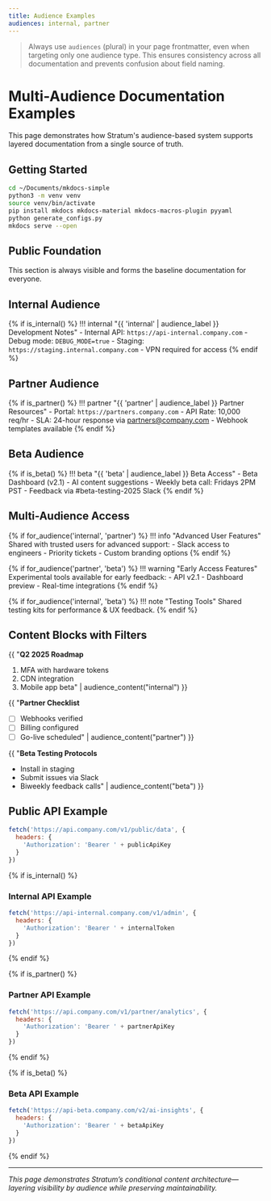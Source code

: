 ```yaml
---
title: Audience Examples
audiences: internal, partner
---
```


> Always use `audiences` (plural) in your page frontmatter, even when targeting only one audience type. This ensures consistency across all documentation and prevents confusion about field naming.

# Multi-Audience Documentation Examples

This page demonstrates how Stratum's audience-based system supports layered documentation from a single source of truth.

## Getting Started

```bash
cd ~/Documents/mkdocs-simple
python3 -m venv venv
source venv/bin/activate
pip install mkdocs mkdocs-material mkdocs-macros-plugin pyyaml
python generate_configs.py
mkdocs serve --open
````

## Public Foundation

This section is always visible and forms the baseline documentation for everyone.

## Internal Audience
{% if is_internal() %}
!!! internal "{{ 'internal' | audience_label }} Development Notes"
\- Internal API: `https://api-internal.company.com`
\- Debug mode: `DEBUG_MODE=true`
\- Staging: `https://staging.internal.company.com`
\- VPN required for access
{% endif %}

## Partner Audience

{% if is_partner() %}
!!! partner "{{ 'partner' | audience_label }} Partner Resources"
\- Portal: `https://partners.company.com`
\- API Rate: 10,000 req/hr
\- SLA: 24-hour response via [partners@company.com](mailto:partners@company.com)
\- Webhook templates available
{% endif %}

## Beta Audience

{% if is_beta() %}
!!! beta "{{ 'beta' | audience_label }} Beta Access"
\- Beta Dashboard (v2.1)
\- AI content suggestions
\- Weekly beta call: Fridays 2PM PST
\- Feedback via #beta-testing-2025 Slack
{% endif %}

## Multi-Audience Access

{% if for_audience('internal', 'partner') %}
!!! info "Advanced User Features"
Shared with trusted users for advanced support:
\- Slack access to engineers
\- Priority tickets
\- Custom branding options
{% endif %}

{% if for_audience('partner', 'beta') %}
!!! warning "Early Access Features"
Experimental tools available for early feedback:
\- API v2.1
\- Dashboard preview
\- Real-time integrations
{% endif %}

{% if for_audience('internal', 'beta') %}
!!! note "Testing Tools"
Shared testing kits for performance & UX feedback.
{% endif %}

## Content Blocks with Filters

{{ "**Q2 2025 Roadmap**

1. MFA with hardware tokens
2. CDN integration
3. Mobile app beta" | audience_content("internal") }}

{{ "**Partner Checklist**

* [ ] Webhooks verified
* [ ] Billing configured
* [ ] Go-live scheduled" | audience_content("partner") }}

{{ "**Beta Testing Protocols**

* Install in staging
* Submit issues via Slack
* Biweekly feedback calls" | audience_content("beta") }}

## Public API Example

```js
fetch('https://api.company.com/v1/public/data', {
  headers: {
    'Authorization': 'Bearer ' + publicApiKey
  }
})
```

{% if is_internal() %}

### Internal API Example

```js
fetch('https://api-internal.company.com/v1/admin', {
  headers: {
    'Authorization': 'Bearer ' + internalToken
  }
})
```

{% endif %}

{% if is_partner() %}

### Partner API Example

```js
fetch('https://api.company.com/v1/partner/analytics', {
  headers: {
    'Authorization': 'Bearer ' + partnerApiKey
  }
})
```

{% endif %}

{% if is_beta() %}

### Beta API Example

```js
fetch('https://api-beta.company.com/v2/ai-insights', {
  headers: {
    'Authorization': 'Bearer ' + betaApiKey
  }
})
```

{% endif %}

---

*This page demonstrates Stratum’s conditional content architecture—layering visibility by audience while preserving maintainability.*